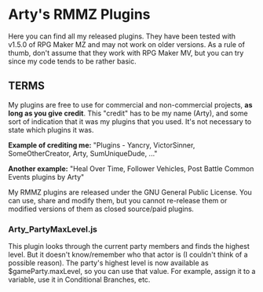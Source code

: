 # Arty's RMMZ Plugins
Here you can find all my released plugins. They have been tested with v1.5.0 of RPG Maker MZ and may not work on older versions. As a rule of thumb, don't assume that they work with RPG Maker MV, but you can try since my code tends to be rather basic.

## TERMS
My plugins are free to use for commercial and non-commercial projects, **as long as you give credit**. This "credit" has to be my name (Arty), and some sort of indication that it was my plugins that you used. It's not necessary to state which plugins it was.

**Example of crediting me:** "Plugins - Yancry, VictorSinner, SomeOtherCreator, Arty, SumUniqueDude, ..."

**Another example:** "Heal Over Time, Follower Vehicles, Post Battle Common Events plugins by Arty"

My RMMZ plugins are released under the GNU General Public License. You can use, share and modify them, but you cannot re-release them or modified versions of them as closed source/paid plugins.

### Arty_PartyMaxLevel.js
This plugin looks through the current party members and finds the highest level. But it doesn't know/remember who that actor is (I couldn't think of a possible reason). The party's highest level is now available as $gameParty.maxLevel, so you can use that value. For example, assign it to a variable, use it in Conditional Branches, etc.

